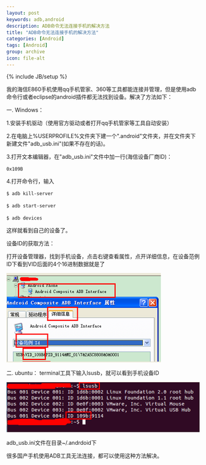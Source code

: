 ```yaml
---
layout: post
keywords: adb,android
description: ADB命令无法连接手机的解决方法
title: "ADB命令无法连接手机的解决方法"
categories: [Android]
tags: [Android]
group: archive
icon: file-alt
---
```

{% include JB/setup %}

我的海信E860手机使用qq手机管家、360等工具都能连接并管理，但是使用adb命令行或者eclipse的android插件都无法找到设备。解决了方法如下：

一. Windows：

1.安装手机驱动（使用官方驱动或者打开qq手机管家等工具自动安装）

2.在电脑上%USERPROFILE%文件夹下建一个".android"文件夹，并在文件夹下新建文件"adb_usb.ini"(如果不存在的话)。

3.打开文本编辑器，在"adb_usb.ini"文件中加一行(海信设备厂商ID)：

	0x109B

4.打开命令行，输入

	$ adb kill-server

	$ adb start-server

	$ adb devices

这样就看到自己的设备了。

设备ID的获取方法：

打开设备管理器，找到手机设备，点击右键查看属性，点开详细信息，在设备范例ID下看到VID后面的4个16进制数据就是了

![图片](/image/2013-08-05/win.png)

二. ubuntu：
terminal工具下输入lsusb，就可以看到手机设备ID

![图片](/image/2013-08-05/ubu.png)

adb_usb.ini文件在目录~/.andrdoid下

很多国产手机使用ADB工具无法连接，都可以使用这种方法解决。
